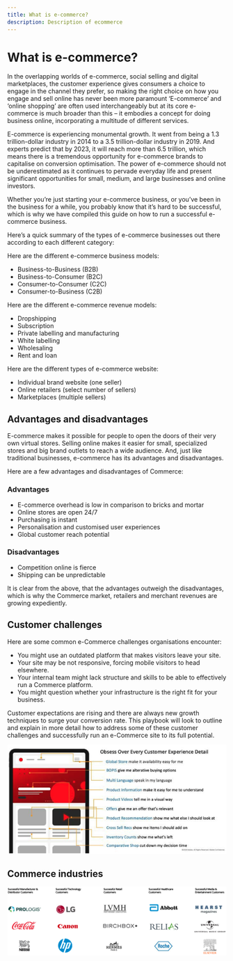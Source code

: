 ```yaml
---
title: What is e-commerce?
description: Description of ecommerce
---
```


# What is e-commerce?

In the overlapping worlds of e-commerce, social selling and digital marketplaces, the customer experience gives consumers a choice to engage in the channel they prefer, so making the right choice on how you engage and sell online has never been more paramount ‘E-commerce’ and ‘online shopping’ are often used interchangeably but at its core e-commerce is much broader than this – it embodies a concept for doing business online, incorporating a multitude of different services.

E-commerce is experiencing monumental growth. It went from being a 1.3 trillion-dollar industry in 2014 to a 3.5 trillion-dollar industry in 2019. And experts predict that by 2023, it will reach more than 6.5 trillion, which means there is a tremendous opportunity for e-commerce brands to capitalise on conversion optimisation. The power of e-commerce should not be underestimated as it continues to pervade everyday life and present significant opportunities for small, medium, and large businesses and online investors.

Whether you’re just starting your e-commerce business, or you’ve been in the business for a while, you probably know that it’s hard to be successful, which is why we have compiled this guide on how to run a successful e-commerce business.

Here’s a quick summary of the types of e-commerce businesses out there according to each different category:

Here are the different e-commerce business models:

- Business-to-Business (B2B)
- Business-to-Consumer (B2C)
- Consumer-to-Consumer (C2C)
- Consumer-to-Business (C2B)

Here are the different e-commerce revenue models:

- Dropshipping
- Subscription
- Private labelling and manufacturing
- White labelling
- Wholesaling
- Rent and loan

Here are the different types of e-commerce website:

- Individual brand website (one seller)
- Online retailers (select number of sellers)
- Marketplaces (multiple sellers)

## Advantages and disadvantages

E-commerce makes it possible for people to open the doors of their very own virtual stores. Selling online makes it easier for small, specialized stores and big brand outlets to reach a wide audience. And, just like traditional businesses, e-commerce has its advantages and disadvantages.

Here are a few advantages and disadvantages of Commerce: 

### Advantages

- E-commerce overhead is low in comparison to bricks and mortar
- Online stores are open 24/7
- Purchasing is instant
- Personalisation and customised user experiences
- Global customer reach potential

### Disadvantages

- Competition online is fierce
- Shipping can be unpredictable

It is clear from the above, that the advantages outweigh the disadvantages, which is why the Commerce market, retailers and merchant revenues are growing expediently.

## Customer challenges

Here are some common e-Commerce challenges organisations encounter:

- You might use an outdated platform that makes visitors leave your site.
- Your site may be not responsive, forcing mobile visitors to head elsewhere.
- Your internal team might lack structure and skills to be able to effectively run a Commerce platform.
- You might question whether your infrastructure is the right fit for your business.

Customer expectations are rising and there are always new growth techniques to surge your conversion rate. This playbook will look to outline and explain in more detail how to address some of these customer challenges and successfully run an e-Commerce site to its full potential.

![The value of commerce technology](../../assets/playbooks/commerce-tech.png)

## Commerce industries

![The value of commerce technology](../../assets/playbooks/commerce-industries.png)
